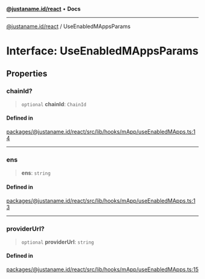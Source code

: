 [**@justaname.id/react**](../README.md) • **Docs**

***

[@justaname.id/react](../globals.md) / UseEnabledMAppsParams

# Interface: UseEnabledMAppsParams

## Properties

### chainId?

> `optional` **chainId**: `ChainId`

#### Defined in

[packages/@justaname.id/react/src/lib/hooks/mApp/useEnabledMApps.ts:14](https://github.com/JustaName-id/JustaName-sdk/blob/dc845c10af242e3ca87d95ef392516ac0bfa8b95/packages/@justaname.id/react/src/lib/hooks/mApp/useEnabledMApps.ts#L14)

***

### ens

> **ens**: `string`

#### Defined in

[packages/@justaname.id/react/src/lib/hooks/mApp/useEnabledMApps.ts:13](https://github.com/JustaName-id/JustaName-sdk/blob/dc845c10af242e3ca87d95ef392516ac0bfa8b95/packages/@justaname.id/react/src/lib/hooks/mApp/useEnabledMApps.ts#L13)

***

### providerUrl?

> `optional` **providerUrl**: `string`

#### Defined in

[packages/@justaname.id/react/src/lib/hooks/mApp/useEnabledMApps.ts:15](https://github.com/JustaName-id/JustaName-sdk/blob/dc845c10af242e3ca87d95ef392516ac0bfa8b95/packages/@justaname.id/react/src/lib/hooks/mApp/useEnabledMApps.ts#L15)
